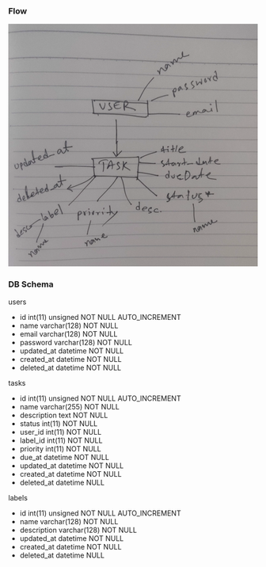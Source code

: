 
### Flow

![app flow](app-flow.png)

### DB Schema

users
- id int(11) unsigned NOT NULL AUTO_INCREMENT
- name varchar(128) NOT NULL
- email varchar(128) NOT NULL
- password varchar(128) NOT NULL
- updated_at datetime NOT NULL
- created_at datetime NOT NULL
- deleted_at datetime NOT NULL


tasks
- id int(11) unsigned NOT NULL AUTO_INCREMENT
- name varchar(255) NOT NULL
- description text NOT NULL
- status int(11) NOT NULL
- user_id int(11) NOT NULL
- label_id int(11) NOT NULL
- priority int(11) NOT NULL
- due_at datetime NOT NULL
- updated_at datetime NOT NULL
- created_at datetime NOT NULL
- deleted_at datetime NULL


labels
- id int(11) unsigned NOT NULL AUTO_INCREMENT
- name varchar(128) NOT NULL
- description varchar(128) NOT NULL
- updated_at datetime NOT NULL
- created_at datetime NOT NULL
- deleted_at datetime NULL